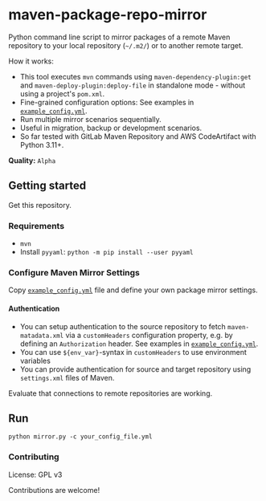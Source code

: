 # maven-package-repo-mirror

Python command line script to mirror packages of a remote Maven repository to your local repository
(`~/.m2/`) or to another remote target.

How it works: 
  - This tool executes `mvn` commands using `maven-dependency-plugin:get`
and `maven-deploy-plugin:deploy-file` in standalone mode - without using a project's `pom.xml`.
  - Fine-grained configuration options: See examples in [`example_config.yml`](./example_config.yml).
  - Run multiple mirror scenarios sequentially.
  - Useful in migration, backup or development scenarios.
  - So far tested with GitLab Maven Repository and AWS CodeArtifact with Python 3.11+.

**Quality:** `Alpha`


## Getting started

Get this repository.

### Requirements

- `mvn`
- Install `pyyaml`: `python -m pip install --user pyyaml`


### Configure Maven Mirror Settings

Copy [`example_config.yml`](./example_config.yml) file and define your own package mirror settings.

#### Authentication

- You can setup authentication to the source repository to fetch `maven-matadata.xml` via a `customHeaders` configuration property, e.g. by
  defining an `Authorization` header. See examples in [`example_config.yml`](./example_config.yml).
- You can use `${env_var}`-syntax in `customHeaders` to use environment variables
- You can provide authentication for source and target repository using `settings.xml` files of Maven.

Evaluate that connections to remote repositories are working.

## Run

```console
python mirror.py -c your_config_file.yml
```

### Contributing

License: GPL v3

Contributions are welcome!
